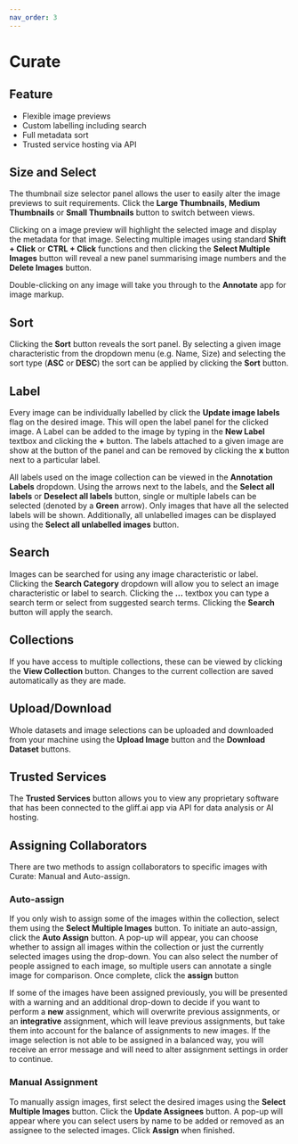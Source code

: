 ```yaml
---
nav_order: 3
---
```


# Curate

## Feature

- Flexible image previews
- Custom labelling including search
- Full metadata sort
- Trusted service hosting via API

## Size and Select

The thumbnail size selector panel allows the user to easily alter the image previews to suit requirements.
Click the **Large Thumbnails**, **Medium Thumbnails** or **Small Thumbnails** button to switch between views.

Clicking on a image preview will highlight the selected image and display the metadata for that image.
Selecting multiple images using standard **Shift + Click** or **CTRL + Click** functions and then clicking the **Select Multiple Images** button will reveal a new panel summarising image numbers and the **Delete Images** button.

Double-clicking on any image will take you through to the **Annotate** app for image markup.

## Sort

Clicking the **Sort** button reveals the sort panel.
By selecting a given image characteristic from the dropdown menu (e.g. Name, Size) and selecting the sort type (**ASC** or **DESC**) the sort can be applied by clicking the **Sort** button.

## Label

Every image can be individually labelled by click the **Update image labels** flag on the desired image.
This will open the label panel for the clicked image.
A Label can be added to the image by typing in the **New Label** textbox and clicking the **+** button.
The labels attached to a given image are show at the button of the panel and can be removed by clicking the **x** button next to a particular label.

All labels used on the image collection can be viewed in the **Annotation Labels** dropdown.
Using the arrows next to the labels, and the **Select all labels** or **Deselect all labels** button, single or multiple labels can be selected (denoted by a **Green** arrow).
Only images that have all the selected labels will be shown.
Additionally, all unlabelled images can be displayed using the **Select all unlabelled images** button.

## Search

Images can be searched for using any image characteristic or label.
Clicking the **Search Category** dropdown will allow you to select an image characteristic or label to search.
Clicking the **...** textbox you can type a search term or select from suggested search terms.
Clicking the **Search** button will apply the search.

## Collections

If you have access to multiple collections, these can be viewed by clicking the **View Collection** button. Changes to the current collection are saved automatically as they are made.

## Upload/Download

Whole datasets and image selections can be uploaded and downloaded from your machine using the **Upload Image** button and the **Download Dataset** buttons.

## Trusted Services

The **Trusted Services** button allows you to view any proprietary software that has been connected to the gliff.ai app via API for data analysis or AI hosting.

## Assigning Collaborators

There are two methods to assign collaborators to specific images with Curate: Manual and Auto-assign.

### Auto-assign

If you only wish to assign some of the images within the collection, select them using the **Select Multiple Images** button.
To initiate an auto-assign, click the **Auto Assign** button.
A pop-up will appear, you can choose whether to assign all images within the collection or just the currently selected images using the drop-down.
You can also select the number of people assigned to each image, so multiple users can annotate a single image for comparison.
Once complete, click the **assign** button

If some of the images have been assigned previously, you will be presented with a warning and an additional drop-down to decide if you want to perform a **new** assignment, which will overwrite previous assignments, or an **integrative** assignment, which will leave previous assignments, but take them into account for the balance of assignments to new images.
If the image selection is not able to be assigned in a balanced way, you will receive an error message and will need to alter assignment settings in order to continue.

### Manual Assignment

To manually assign images, first select the desired images using the **Select Multiple Images** button.
Click the **Update Assignees** button.
A pop-up will appear where you can select users by name to be added or removed as an assignee to the selected images.
Click **Assign** when finished.
